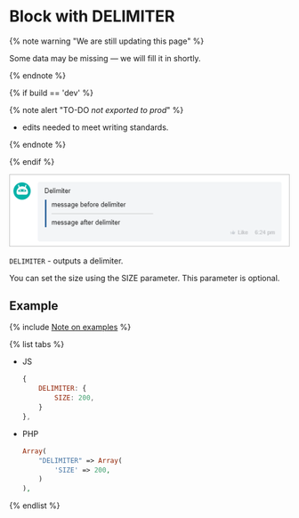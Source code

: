 # Block with DELIMITER

{% note warning "We are still updating this page" %}

Some data may be missing — we will fill it in shortly.

{% endnote %}

{% if build == 'dev' %}

{% note alert "TO-DO _not exported to prod_" %}

- edits needed to meet writing standards.

{% endnote %}

{% endif %}

![Block with delimiter](./_images/delimiter.png)

`DELIMITER` - outputs a delimiter.

You can set the size using the SIZE parameter. This parameter is optional.

## Example

{% include [Note on examples](../../../../../_includes/examples.md) %}

{% list tabs %}

- JS

    ```js
    {
        DELIMITER: {
            SIZE: 200,
        }
    },
    ```

- PHP

    ```php
    Array(
        "DELIMITER" => Array(
            'SIZE' => 200,
        )
    ),
    ```

{% endlist %}